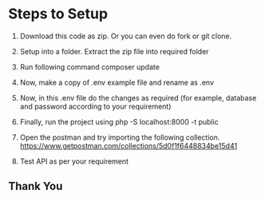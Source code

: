 # Steps to Setup

1. Download this code as zip. Or you can even do fork or git clone.

2. Setup into a folder. Extract the zip file into required folder

3. Run following command
   composer update
4. Now, make a copy of .env example file and rename as .env

5. Now, in this .env file do the changes as required (for example, database and password according to your requirement)

6. Finally, run the project using 
   php -S localhost:8000 -t public

7. Open the postman and try importing the following collection.
   https://www.getpostman.com/collections/5d0f1f6448834be15d41

8. Test API as per your requirement


## Thank You
